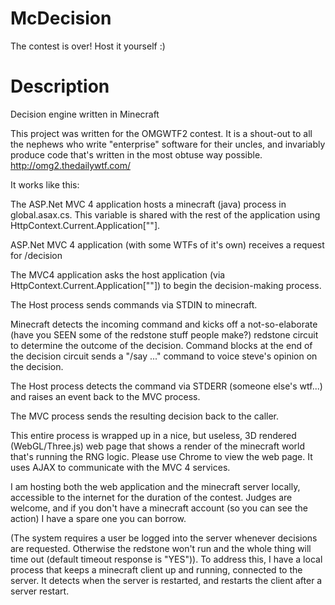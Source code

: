 McDecision
==========

The contest is over!  Host it yourself :)


Description
===========


Decision engine written in Minecraft

This project was written for the OMGWTF2 contest.  It is a shout-out to all the nephews who write "enterprise"
software for their uncles, and invariably produce code that's written in the most obtuse way possible.
http://omg2.thedailywtf.com/


It works like this:

The ASP.Net MVC 4 application hosts a minecraft (java) process in global.asax.cs.  This 
variable is shared with the rest of the application using HttpContext.Current.Application[""].

ASP.Net MVC 4 application (with some WTFs of it's own) receives a request for /decision

The MVC4 application asks the host application (via HttpContext.Current.Application[""]) to begin the
decision-making process.

The Host process sends commands via STDIN to minecraft.

Minecraft detects the incoming command and kicks off a not-so-elaborate (have you SEEN some of the redstone stuff 
people make?) redstone circuit to determine the outcome of the decision.  Command blocks at the end of the decision
circuit sends a "/say ..." command to voice steve's opinion on the decision.

The Host process detects the command via STDERR (someone else's wtf...) and raises an event back to the MVC process.

The MVC process sends the resulting decision back to the caller.



This entire process is wrapped up in a nice, but useless, 3D rendered (WebGL/Three.js) web page that shows a render of
the minecraft world that's running the RNG logic.  Please use Chrome to view the web page.  It uses AJAX to
communicate with the MVC 4 services.


I am hosting both the web application and the minecraft server locally, accessible to the internet for the duration of
the contest.  Judges are welcome, and if you don't have a minecraft account (so you can see the action) I have a spare
one you can borrow.

(The system requires a user be logged into the server whenever decisions are requested.  Otherwise the redstone won't
run and the whole thing will time out (default timeout response is "YES")).  To address this, I have a local process
that keeps a minecraft client up and running, connected to the server.  It detects when the server is restarted, and
restarts the client after a server restart.



